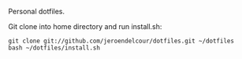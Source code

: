 Personal dotfiles.

Git clone into home directory and run install.sh:

```
git clone git://github.com/jeroendelcour/dotfiles.git ~/dotfiles
bash ~/dotfiles/install.sh
```
